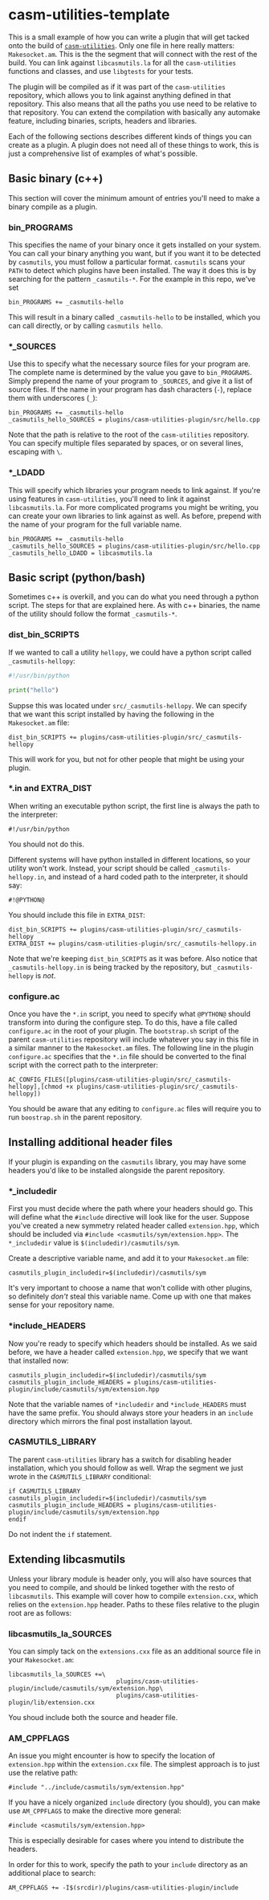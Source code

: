 # casm-utilities-template
This is a small example of how you can write a plugin that will get tacked onto the build of [`casm-utilities`](https://github.com/goirijo/casm-utilities).
Only one file in here really matters: `Makesocket.am`.
This is the the segment that will connect with the rest of the build.
You can link against `libcasmutils.la` for all the `casm-utilities` functions and classes, and use `libgtests` for your tests.

The plugin will be compiled as if it was part of the `casm-utilities` repository, which allows you to link against anything defined in that repository.
This also means that all the paths you use need to be relative to that repository.
You can extend the compilation with basically any automake feature, including binaries, scripts, headers and libraries.

Each of the following sections describes different kinds of things you can create as a plugin.
A plugin does not need all of these things to work, this is just a comprehensive list of examples of what's possible.

## Basic binary (c++)
This section will cover the minimum amount of entries you'll need to make a binary compile as a plugin.

### bin_PROGRAMS
This specifies the name of your binary once it gets installed on your system.
You can call your binary anything you want, but if you want it to be detected by `casmutils`, you must follow a particular format.
`casmutils` scans your `PATH` to detect which plugins have been installed.
The way it does this is by searching for the pattern `_casmutils-*`.
For the example in this repo, we've set

```
bin_PROGRAMS += _casmutils-hello
```

This will result in a binary called `_casmutils-hello` to be installed, which you can call directly, or by calling `casmutils hello`.

### *_SOURCES
Use this to specify what the necessary source files for your program are.
The complete name is determined by the value you gave to `bin_PROGRAMS`.
Simply prepend the name of your program to `_SOURCES`, and give it a list of source files.
If the name in your program has dash characters (`-`), replace them with underscores (`_`):

```
bin_PROGRAMS += _casmutils-hello
_casmutils_hello_SOURCES = plugins/casm-utilities-plugin/src/hello.cpp
```
Note that the path is relative to the root of the `casm-utilities` repository.
You can specify multiple files separated by spaces, or on several lines, escaping with `\`.

### *_LDADD
This will specify which libraries your program needs to link against.
If you're using features in `casm-utilities`, you'll need to link it against `libcasmutils.la`.
For more complicated programs you might be writing, you can create your own libraries to link against as well.
As before, prepend with the name of your program for the full variable name.

```
bin_PROGRAMS += _casmutils-hello
_casmutils_hello_SOURCES = plugins/casm-utilities-plugin/src/hello.cpp
_casmutils_hello_LDADD = libcasmutils.la
```

## Basic script (python/bash)
Sometimes c++ is overkill, and you can do what you need through a python script.
The steps for that are explained here.
As with c++ binaries, the name of the utility should follow the format `_casmutils-*`.

### dist_bin_SCRIPTS
If we wanted to call a utility `hellopy`, we could have a python script called `_casmutils-hellopy`:
```python
#!/usr/bin/python

print("hello")
```

Suppse this was located under `src/_casmutils-hellopy`.
We can specify that we want this script installed by having the following in the `Makesocket.am` file:
```
dist_bin_SCRIPTS += plugins/casm-utilities-plugin/src/_casmutils-hellopy
```

This will work for you, but not for other people that might be using your plugin.

### *.in and EXTRA_DIST
When writing an executable python script, the first line is always the path to the interpreter:
```
#!/usr/bin/python
```
You should not do this.

Different systems will have python installed in different locations, so your utility won't work.
Instead, your script should be called `_casmutils-hellopy.in`, and instead of a hard coded path to the interpreter, it should say:
```
#!@PYTHON@
```

You should include this file in `EXTRA_DIST`:
```
dist_bin_SCRIPTS += plugins/casm-utilities-plugin/src/_casmutils-hellopy
EXTRA_DIST += plugins/casm-utilities-plugin/src/_casmutils-hellopy.in
```
Note that we're keeping `dist_bin_SCRIPTS` as it was before.
Also notice that `_casmutils-hellopy.in` is being tracked by the repository, but `_casmutils-hellopy` is *not*.

### configure.ac
Once you have the `*.in` script, you need to specify what `@PYTHON@` should transform into during the configure step.
To do this, have a file called `configure.ac` in the root of your plugin.
The `bootstrap.sh` script of the parent `casm-utilities` repository will include whatever you say in this file in a similar manner to the `Makesocket.am` files.
The following line in the plugin `configure.ac` specifies that the `*.in` file should be converted to the final script with the correct path to the interpreter:
```
AC_CONFIG_FILES([plugins/casm-utilities-plugin/src/_casmutils-hellopy],[chmod +x plugins/casm-utilities-plugin/src/_casmutils-hellopy])
```

You should be aware that any editing to `configure.ac` files will require you to run `boostrap.sh` in the parent repository.


## Installing additional header files
If your plugin is expanding on the `casmutils` library, you may have some headers you'd like to be installed alongside the parent repository.

### *_includedir
First you must decide where the path where your headers should go.
This will define what the `#include` directive will look like for the user.
Suppose you've created a new symmetry related header called `extension.hpp`, which should be included via `#include <casmutils/sym/extension.hpp>`.
The `*_includedir` value is `$(includedir)/casmutils/sym`.

Create a descriptive variable name, and add it to your `Makesocket.am` file:
```
casmutils_plugin_includedir=$(includedir)/casmutils/sym
```
It's very important to choose a name that won't collide with other plugins, so definitely *don't* steal this variable name.
Come up with one that makes sense for your repository name.

### *include_HEADERS
Now you're ready to specify which headers should be installed.
As we said before, we have a header called `extension.hpp`, we specify that we want that installed now:
```
casmutils_plugin_includedir=$(includedir)/casmutils/sym
casmutils_plugin_include_HEADERS = plugins/casm-utilities-plugin/include/casmutils/sym/extension.hpp
```

Note that the variable names of `*includedir` and `*include_HEADERS` must have the same prefix.
You should always store your headers in an `include` directory which mirrors the final post installation layout.

### CASMUTILS_LIBRARY
The parent `casm-utilities` library has a switch for disabling header installation, which you should follow as well.
Wrap the segment we just wrote in the `CASMUTILS_LIBRARY` conditional:
```
if CASMUTILS_LIBRARY
casmutils_plugin_includedir=$(includedir)/casmutils/sym
casmutils_plugin_include_HEADERS = plugins/casm-utilities-plugin/include/casmutils/sym/extension.hpp
endif
```
Do not indent the `if` statement.

## Extending libcasmutils
Unless your library module is header only, you will also have sources that you need to compile, and should be linked together with the resto of `libcasmutils`.
This example will cover how to compile `extension.cxx`, which relies on the `extension.hpp` header.
Paths to these files relative to the plugin root are as follows:

### libcasmutils_la_SOURCES
You can simply tack on the `extensions.cxx` file as an additional source file in your `Makesocket.am`:
```
libcasmutils_la_SOURCES +=\
                              plugins/casm-utilities-plugin/include/casmutils/sym/extension.hpp\
                              plugins/casm-utilities-plugin/lib/extension.cxx
```
You shoud include both the source and header file.

### AM_CPPFLAGS
An issue you might encounter is how to specify the location of `extension.hpp` within the `extension.cxx` file.
The simplest approach is to just use the relative path:
```
#include "../include/casmutils/sym/extension.hpp"
```

If you have a nicely organized `include` directory (you should), you can make use `AM_CPPFLAGS` to make the directive more general:
```
#include <casmutils/sym/extension.hpp>
```
This is especially desirable for cases where you intend to distribute the headers.

In order for this to work, specify the path to your `include` directory as an additional place to search:
```
AM_CPPFLAGS += -I$(srcdir)/plugins/casm-utilities-plugin/include
```

